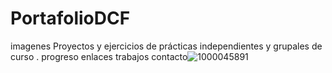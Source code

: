 # PortafolioDCF
imagenes
Proyectos y ejercicios de prácticas independientes y grupales de curso .
progreso
enlaces
trabajos 
contacto![1000045891](https://github.com/user-attachments/assets/8761ad0d-c15c-4b77-932f-6d480243f456)
